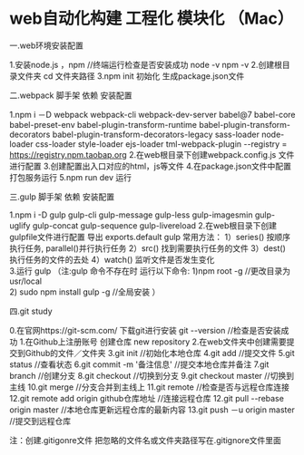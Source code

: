 # web自动化构建 工程化 模块化 （Mac） 

一.web环境安装配置

1.安装node.js ，npm      //终端运行检查是否安装成功  node -v  npm -v
2.创建根目录文件夹<web>   cd 文件夹<web>路径
3.npm init 初始化 生成package.json文件


二.webpack 脚手架 依赖 安装配置

1.npm i －D webpack webpack-cli webpack-dev-server babel@7 babel-core babel-preset-env babel-plugin-transform-runtime babel-plugin-transform-decorators babel-plugin-transform-decorators-legacy sass-loader node-loader css-loader style-loader ejs-loader tml-webpack-plugin --registry = https://registry.npm.taobap.org
2.在web根目录下创建webpack.config.js 文件进行配置
3.创建配置出入口对应的html，js等文件
4.在package.json文件中配置打包服务运行
5.npm run dev 运行



三.gulp 脚手架 依赖 安装配置

1.npm i -D gulp gulp-cli gulp-message gulp-less gulp-imagesmin gulp-uglify gulp-concat gulp-sequence gulp-livereload
2.在web根目录下创建gulpfile文件进行配置  导出 exports.default
	gulp 常用方法：
	1）series() 按顺序执行任务, parallel()并行执行任务
	2）src()  找到需要执行任务的文件
	3）dest() 执行任务的文件的去处
	4）watch() 监听文件是否发生变化  
3.运行 gulp
（注:gulp 命令不存在时 运行以下命令:
	 1)npm root -g  //更改目录为 usr/local  
	 2) sudo npm install gulp -g    //全局安装
 ）



四.git study

0.在官网https://git-scm.com/ 下载git进行安装    git --version  //检查是否安装成功
1.在Github上注册账号 创建仓库 new repository
2.在web文件夹中创建需要提交到Github的文件／文件夹
3.git init  //初始化本地仓库
4.git add <file>   //提交文件
5.git status   //查看状态
6.git commit -m '备注信息'   //提交本地仓库并备注
7.git branch <filename>   //创建分支
8.git checkout <filename>   //切换到分支
9.git checkout master   //切换到主线
10.git merge <filename>   //分支合并到主线上
11.git remote   //检查是否与远程仓库连接
12.git remote add origin github仓库地址  //连接远程仓库
12.git pull --rebase origin master    //本地仓库更新远程仓库的最新内容
13.git push －u origin master  //提交到远程仓库

注：创建.gitigonre文件 把忽略的文件名或文件夹路径写在.gitignore文件里面


















